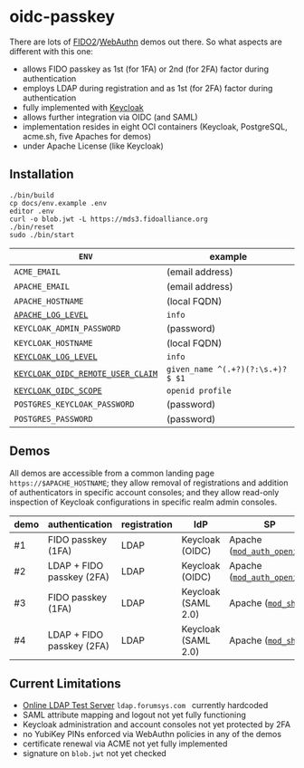 # oidc-passkey

There are lots of [FIDO2](https://fidoalliance.org/fido2)/[WebAuthn](https://www.w3.org/TR/webauthn-2) demos out there.
So what aspects are different with this one:

* allows FIDO passkey as 1st (for 1FA) or 2nd (for 2FA) factor
  during authentication
* employs LDAP during registration and as 1st (for 2FA) factor
  during authentication
* fully implemented with [Keycloak](https://github.com/keycloak/keycloak/blob/main/LICENSE.txt)
* allows further integration via OIDC (and SAML)
* implementation resides in eight OCI containers
  (Keycloak, PostgreSQL, acme.sh, five Apaches for demos)
* under Apache License (like Keycloak)

## Installation

```
./bin/build
cp docs/env.example .env
editor .env
curl -o blob.jwt -L https://mds3.fidoalliance.org
./bin/reset
sudo ./bin/start
```

| `ENV` | example |
| --- | --- |
| `ACME_EMAIL` | (email address) |
| `APACHE_EMAIL` | (email address) |
| `APACHE_HOSTNAME` | (local FQDN) |
| [`APACHE_LOG_LEVEL`](https://httpd.apache.org/docs/2.4/en/mod/core.html#loglevel) | `info` |
| `KEYCLOAK_ADMIN_PASSWORD` | (password) |
| `KEYCLOAK_HOSTNAME` | (local FQDN) |
| [`KEYCLOAK_LOG_LEVEL`](https://www.keycloak.org/server/all-config?q=log-level) | `info` |
| [`KEYCLOAK_OIDC_REMOTE_USER_CLAIM`](https://github.com/OpenIDC/mod_auth_openidc/blob/master/auth_openidc.conf) | `given_name ^(.+?)(?:\s.+)?$ $1` |
| [`KEYCLOAK_OIDC_SCOPE`](https://github.com/OpenIDC/mod_auth_openidc/blob/master/auth_openidc.conf) | `openid profile`
| `POSTGRES_KEYCLOAK_PASSWORD` | (password) |
| `POSTGRES_PASSWORD` | (password) |

## Demos

All demos are accessible from a common landing page `https://$APACHE_HOSTNAME`;
they allow removal of registrations and addition of authenticators in
specific account consoles;
and they allow read-only inspection of Keycloak configurations in specific realm admin consoles.

| demo | authentication | registration | IdP | SP |
| --- | --- | --- | --- | --- |
| #1 | FIDO passkey (1FA) | LDAP | Keycloak (OIDC) | Apache ([`mod_auth_openidc`](https://github.com/OpenIDC/mod_auth_openidc)) |
| #2 | LDAP + FIDO passkey (2FA) | LDAP | Keycloak (OIDC) | Apache ([`mod_auth_openidc`](https://github.com/OpenIDC/mod_auth_openidc)) |
| #3 | FIDO passkey (1FA)  | LDAP | Keycloak (SAML 2.0) | Apache ([`mod_shib`](https://shibboleth.atlassian.net/wiki/spaces/SP3/pages/2065335062/Apache)) |
| #4 | LDAP + FIDO passkey (2FA) | LDAP | Keycloak (SAML 2.0) | Apache ([`mod_shib`](https://shibboleth.atlassian.net/wiki/spaces/SP3/pages/2065335062/Apache)) |

## Current Limitations

* [Online LDAP Test Server](https://www.forumsys.com/2022/05/10/online-ldap-test-server/) `ldap.forumsys.com ` currently hardcoded
* SAML attribute mapping and logout not yet fully functioning
* Keycloak administration and account consoles not yet protected by 2FA
* no YubiKey PINs enforced via WebAuthn policies in any of the demos
* certificate renewal via ACME not yet fully implemented
* signature on `blob.jwt` not yet checked
